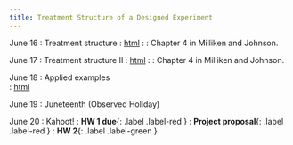 ```yaml
---
title: Treatment Structure of a Designed Experiment
---
```


June 16
: Treatment structure
  : [html](https://stat720.github.io/summer2025/notes/the-treatment-structure.html)
: [](#)
  : Chapter 4 in Milliken and Johnson. 

June 17
: Treatment structure II
  : [html](https://stat720.github.io/summer2025/notes/what-you-ask-of-a-designed-experiment.html)
: [](#)
  : Chapter 4 in Milliken and Johnson. 

June 18
: Applied examples  
  : [html](#)

June 19
: Juneteenth (Observed Holiday) 

June 20
: Kahoot!
  : **HW 1 due**{: .label .label-red }
  : **Project proposal**{: .label .label-red }
  : **HW 2**{: .label .label-green }